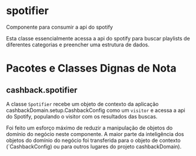 # spotifier
Componente para consumir a api do spotify

Esta classe essencialmente acessa a api do spotify para buscar playlists de diferentes categorias e preencher uma estrutura de dados.

# Pacotes e Classes Dignas de Nota #

## cashback.spotifier ## 

A classe `Spotifier` recebe um objeto de contexto da aplicação cashbackDomain.setup.CashbackConfig como um `visitor` e acessa a api do Spotify, populando o visitor com os resultados das buscas.

Foi feito um esforço máximo de reduzir a manipulação de objetos do domínio do negócio neste componente. A maior parte da inteligência dos objetos do domínio do negócio foi transferida para o objeto de contexto (`CashbackConfig) ou para outros lugares do projeto cashbackDomain).
